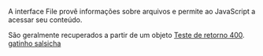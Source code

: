 A interface File provê informações sobre arquivos e permite ao JavaScript  a acessar seu conteúdo.

São geralmente recuperados a partir de um objeto
[Teste de retorno 400](https://httpstat.us/404).
[gatinho salsicha](http://gatinhosalsicha.com.br/)